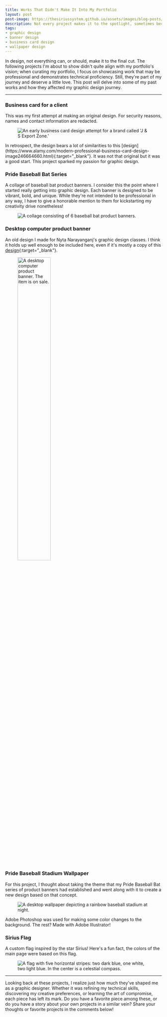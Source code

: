 ```yaml
---
title: Works That Didn't Make It Into My Portfolio
layout: post
post-image: https://thesiriussystem.github.io/assets/images/blog-posts/works-that-didnt-make-it-into-my-portfolio.jpg
description: Not every project makes it to the spotlight, sometimes because they weren't portfolio-worthy. However, work is work and depending on its quality, it can augment one's portfolio. Here's a glimpse into mine.
tags:
- graphic design
- banner design
- business card design
- wallpaper design
---
```

In design, not everything can, or should, make it to the final cut. The following projects I'm about to show didn't quite align with my portfolio's vision; when curating my portfolio, I focus on showcasing work that may be professional and demonstrates technical proficiency. Still, they're part of my journey and deserve a little love. This post will delve into some of my past works and how they affected my graphic design journey.

---

### Business card for a client
This was my first attempt at making an original design. For security reasons, names and contact information are redacted.
<figure class="image">
    <img src="/assets/images/blog-post-assets/js-export-zone-card-v1.jpg" alt="An early business card design attempt for a brand called 'J & S Export Zone.'">
</figure>
In retrospect, the design bears a lot of similarities to this [design](https://www.alamy.com/modern-professional-business-card-design-image246664660.html){:target="_blank"}. It was not that original but it was a good start. This project sparked my passion for graphic design.

### Pride Baseball Bat Series
A collage of baseball bat product banners. I consider this the point where I started really getting into graphic design. Each banner is designed to be vibrant, bold, and unique. While they're not intended to be professional in any way, I have to give a honorable mention to them for kickstarting my creativity drive nonetheless!
<figure class="image">
    <img src="/assets/images/blog-post-assets/pride-baseball-bats.jpg" alt="A collage consisting of 6 baseball bat product banners.">
</figure>

### Desktop computer product banner
An old design I made for Nyta Narayanganj's graphic design classes. I think it holds up well enough to be included here, even if it's mostly a copy of this [design](https://www.freepik.com/premium-psd/business-promotional-social-media-print-ready-post-design-template_33917640.htm){:target="_blank"}.
<figure class="image">
    <img src="/assets/images/blog-post-assets/desktop-for-sale.jpg" alt="A desktop computer product banner. The item is on sale." style="width: 50%">
</figure>

### Pride Baseball Stadium Wallpaper
For this project, I thought about taking the theme that my Pride Baseball Bat series of product banners had established and went along with it to create a new design based on that concept.
<figure class="image">
    <img src="/assets/images/blog-post-assets/wallpaper-pride-baseball-stadium.jpg" alt="A desktop wallpaper depicting a rainbow baseball stadium at night.">
</figure>
Adobe Photoshop was used for making some color changes to the background. The rest? Made with Adobe Illustrator!

### Sirius Flag
A custom flag inspired by the star Sirius! Here's a fun fact, the colors of the main page were based on this flag.
<figure class="image">
    <img src="/assets/images/blog-post-assets/sirius-flag.jpg" alt="A flag with five horizontal stripes: two dark blue, one white, two light blue. In the center is a celestial compass.">
</figure>

---

Looking back at these projects, I realize just how much they’ve shaped me as a graphic designer. Whether it was refining my technical skills, discovering my creative preferences, or learning the art of compromise, each piece has left its mark. Do you have a favorite piece among these, or do you have a story about your own projects in a similar vein? Share your thoughts or favorite projects in the comments below!